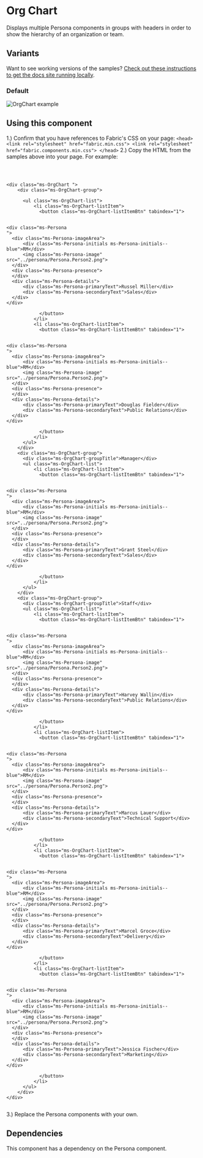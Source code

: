 # Org Chart
Displays multiple Persona components in groups with headers in order to show the hierarchy of an organization or team.

## Variants

Want to see working versions of the samples? [Check out these instructions to get the docs site running locally](https://github.com/OfficeDev/office-ui-fabric-js#clone-build-and-view-the-docs).

### Default



![OrgChart example](https://raw.githubusercontent.com/OfficeDev/office-ui-fabric-js/master/ghdocs/component_images/OrgChart-default.png)


## Using this component
1.) Confirm that you have references to Fabric's CSS on your page:
    ```
    <head>
        <link rel="stylesheet" href="fabric.min.css">
        <link rel="stylesheet" href="fabric.components.min.css">
    </head>
    ```
2.) Copy the HTML from the samples above into your page. For example:

<pre>
    <code>
 

&lt;div class&#x3D;&quot;ms-OrgChart &quot;&gt;
    &lt;div class&#x3D;&quot;ms-OrgChart-group&quot;&gt;
      
      &lt;ul class&#x3D;&quot;ms-OrgChart-list&quot;&gt;
          &lt;li class&#x3D;&quot;ms-OrgChart-listItem&quot;&gt;
            &lt;button class&#x3D;&quot;ms-OrgChart-listItemBtn&quot; tabindex&#x3D;&quot;1&quot;&gt;
              

&lt;div class&#x3D;&quot;ms-Persona
&quot;&gt;
  &lt;div class&#x3D;&quot;ms-Persona-imageArea&quot;&gt;
      &lt;div class&#x3D;&quot;ms-Persona-initials ms-Persona-initials--blue&quot;&gt;RM&lt;/div&gt;
      &lt;img class&#x3D;&quot;ms-Persona-image&quot; src&#x3D;&quot;../persona/Persona.Person2.png&quot;&gt;
  &lt;/div&gt;
  &lt;div class&#x3D;&quot;ms-Persona-presence&quot;&gt;
  &lt;/div&gt;
  &lt;div class&#x3D;&quot;ms-Persona-details&quot;&gt;
      &lt;div class&#x3D;&quot;ms-Persona-primaryText&quot;&gt;Russel Miller&lt;/div&gt;
      &lt;div class&#x3D;&quot;ms-Persona-secondaryText&quot;&gt;Sales&lt;/div&gt;
  &lt;/div&gt;
&lt;/div&gt;

            &lt;/button&gt;
          &lt;/li&gt;
          &lt;li class&#x3D;&quot;ms-OrgChart-listItem&quot;&gt;
            &lt;button class&#x3D;&quot;ms-OrgChart-listItemBtn&quot; tabindex&#x3D;&quot;1&quot;&gt;
              

&lt;div class&#x3D;&quot;ms-Persona
&quot;&gt;
  &lt;div class&#x3D;&quot;ms-Persona-imageArea&quot;&gt;
      &lt;div class&#x3D;&quot;ms-Persona-initials ms-Persona-initials--blue&quot;&gt;RM&lt;/div&gt;
      &lt;img class&#x3D;&quot;ms-Persona-image&quot; src&#x3D;&quot;../persona/Persona.Person2.png&quot;&gt;
  &lt;/div&gt;
  &lt;div class&#x3D;&quot;ms-Persona-presence&quot;&gt;
  &lt;/div&gt;
  &lt;div class&#x3D;&quot;ms-Persona-details&quot;&gt;
      &lt;div class&#x3D;&quot;ms-Persona-primaryText&quot;&gt;Douglas Fielder&lt;/div&gt;
      &lt;div class&#x3D;&quot;ms-Persona-secondaryText&quot;&gt;Public Relations&lt;/div&gt;
  &lt;/div&gt;
&lt;/div&gt;

            &lt;/button&gt;
          &lt;/li&gt;
      &lt;/ul&gt;
    &lt;/div&gt;
    &lt;div class&#x3D;&quot;ms-OrgChart-group&quot;&gt;
      &lt;div class&#x3D;&quot;ms-OrgChart-groupTitle&quot;&gt;Manager&lt;/div&gt;
      &lt;ul class&#x3D;&quot;ms-OrgChart-list&quot;&gt;
          &lt;li class&#x3D;&quot;ms-OrgChart-listItem&quot;&gt;
            &lt;button class&#x3D;&quot;ms-OrgChart-listItemBtn&quot; tabindex&#x3D;&quot;1&quot;&gt;
              

&lt;div class&#x3D;&quot;ms-Persona
&quot;&gt;
  &lt;div class&#x3D;&quot;ms-Persona-imageArea&quot;&gt;
      &lt;div class&#x3D;&quot;ms-Persona-initials ms-Persona-initials--blue&quot;&gt;RM&lt;/div&gt;
      &lt;img class&#x3D;&quot;ms-Persona-image&quot; src&#x3D;&quot;../persona/Persona.Person2.png&quot;&gt;
  &lt;/div&gt;
  &lt;div class&#x3D;&quot;ms-Persona-presence&quot;&gt;
  &lt;/div&gt;
  &lt;div class&#x3D;&quot;ms-Persona-details&quot;&gt;
      &lt;div class&#x3D;&quot;ms-Persona-primaryText&quot;&gt;Grant Steel&lt;/div&gt;
      &lt;div class&#x3D;&quot;ms-Persona-secondaryText&quot;&gt;Sales&lt;/div&gt;
  &lt;/div&gt;
&lt;/div&gt;

            &lt;/button&gt;
          &lt;/li&gt;
      &lt;/ul&gt;
    &lt;/div&gt;
    &lt;div class&#x3D;&quot;ms-OrgChart-group&quot;&gt;
      &lt;div class&#x3D;&quot;ms-OrgChart-groupTitle&quot;&gt;Staff&lt;/div&gt;
      &lt;ul class&#x3D;&quot;ms-OrgChart-list&quot;&gt;
          &lt;li class&#x3D;&quot;ms-OrgChart-listItem&quot;&gt;
            &lt;button class&#x3D;&quot;ms-OrgChart-listItemBtn&quot; tabindex&#x3D;&quot;1&quot;&gt;
              

&lt;div class&#x3D;&quot;ms-Persona
&quot;&gt;
  &lt;div class&#x3D;&quot;ms-Persona-imageArea&quot;&gt;
      &lt;div class&#x3D;&quot;ms-Persona-initials ms-Persona-initials--blue&quot;&gt;RM&lt;/div&gt;
      &lt;img class&#x3D;&quot;ms-Persona-image&quot; src&#x3D;&quot;../persona/Persona.Person2.png&quot;&gt;
  &lt;/div&gt;
  &lt;div class&#x3D;&quot;ms-Persona-presence&quot;&gt;
  &lt;/div&gt;
  &lt;div class&#x3D;&quot;ms-Persona-details&quot;&gt;
      &lt;div class&#x3D;&quot;ms-Persona-primaryText&quot;&gt;Harvey Wallin&lt;/div&gt;
      &lt;div class&#x3D;&quot;ms-Persona-secondaryText&quot;&gt;Public Relations&lt;/div&gt;
  &lt;/div&gt;
&lt;/div&gt;

            &lt;/button&gt;
          &lt;/li&gt;
          &lt;li class&#x3D;&quot;ms-OrgChart-listItem&quot;&gt;
            &lt;button class&#x3D;&quot;ms-OrgChart-listItemBtn&quot; tabindex&#x3D;&quot;1&quot;&gt;
              

&lt;div class&#x3D;&quot;ms-Persona
&quot;&gt;
  &lt;div class&#x3D;&quot;ms-Persona-imageArea&quot;&gt;
      &lt;div class&#x3D;&quot;ms-Persona-initials ms-Persona-initials--blue&quot;&gt;RM&lt;/div&gt;
      &lt;img class&#x3D;&quot;ms-Persona-image&quot; src&#x3D;&quot;../persona/Persona.Person2.png&quot;&gt;
  &lt;/div&gt;
  &lt;div class&#x3D;&quot;ms-Persona-presence&quot;&gt;
  &lt;/div&gt;
  &lt;div class&#x3D;&quot;ms-Persona-details&quot;&gt;
      &lt;div class&#x3D;&quot;ms-Persona-primaryText&quot;&gt;Marcus Lauer&lt;/div&gt;
      &lt;div class&#x3D;&quot;ms-Persona-secondaryText&quot;&gt;Technical Support&lt;/div&gt;
  &lt;/div&gt;
&lt;/div&gt;

            &lt;/button&gt;
          &lt;/li&gt;
          &lt;li class&#x3D;&quot;ms-OrgChart-listItem&quot;&gt;
            &lt;button class&#x3D;&quot;ms-OrgChart-listItemBtn&quot; tabindex&#x3D;&quot;1&quot;&gt;
              

&lt;div class&#x3D;&quot;ms-Persona
&quot;&gt;
  &lt;div class&#x3D;&quot;ms-Persona-imageArea&quot;&gt;
      &lt;div class&#x3D;&quot;ms-Persona-initials ms-Persona-initials--blue&quot;&gt;RM&lt;/div&gt;
      &lt;img class&#x3D;&quot;ms-Persona-image&quot; src&#x3D;&quot;../persona/Persona.Person2.png&quot;&gt;
  &lt;/div&gt;
  &lt;div class&#x3D;&quot;ms-Persona-presence&quot;&gt;
  &lt;/div&gt;
  &lt;div class&#x3D;&quot;ms-Persona-details&quot;&gt;
      &lt;div class&#x3D;&quot;ms-Persona-primaryText&quot;&gt;Marcel Groce&lt;/div&gt;
      &lt;div class&#x3D;&quot;ms-Persona-secondaryText&quot;&gt;Delivery&lt;/div&gt;
  &lt;/div&gt;
&lt;/div&gt;

            &lt;/button&gt;
          &lt;/li&gt;
          &lt;li class&#x3D;&quot;ms-OrgChart-listItem&quot;&gt;
            &lt;button class&#x3D;&quot;ms-OrgChart-listItemBtn&quot; tabindex&#x3D;&quot;1&quot;&gt;
              

&lt;div class&#x3D;&quot;ms-Persona
&quot;&gt;
  &lt;div class&#x3D;&quot;ms-Persona-imageArea&quot;&gt;
      &lt;div class&#x3D;&quot;ms-Persona-initials ms-Persona-initials--blue&quot;&gt;RM&lt;/div&gt;
      &lt;img class&#x3D;&quot;ms-Persona-image&quot; src&#x3D;&quot;../persona/Persona.Person2.png&quot;&gt;
  &lt;/div&gt;
  &lt;div class&#x3D;&quot;ms-Persona-presence&quot;&gt;
  &lt;/div&gt;
  &lt;div class&#x3D;&quot;ms-Persona-details&quot;&gt;
      &lt;div class&#x3D;&quot;ms-Persona-primaryText&quot;&gt;Jessica Fischer&lt;/div&gt;
      &lt;div class&#x3D;&quot;ms-Persona-secondaryText&quot;&gt;Marketing&lt;/div&gt;
  &lt;/div&gt;
&lt;/div&gt;

            &lt;/button&gt;
          &lt;/li&gt;
      &lt;/ul&gt;
    &lt;/div&gt;
&lt;/div&gt;
    </code>
</pre>

3.) Replace the Persona components with your own.

## Dependencies
This component has a dependency on the Persona component.


